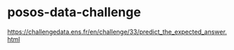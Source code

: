 # posos-data-challenge
https://challengedata.ens.fr/en/challenge/33/predict_the_expected_answer.html
